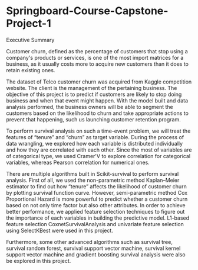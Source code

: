 # Springboard-Course-Capstone-Project-1
Executive Summary

Customer churn, defined as the percentage of customers that stop using a company's products or services, is one of the most import matrices for a business, as it usually costs more to acquire new customers than it does to retain existing ones.

The dataset of Telco customer churn was acquired from Kaggle competition website. The client is the management of the pertaining business. The objective of this project is to predict if customers are likely to stop doing business and when that event might happen.  With the model built and data analysis performed, the business owners will be able to segment the customers based on the likelihood to churn and take appropriate actions to prevent that happening, such us launching customer retention program. 

To perform survival analysis on such a time-event problem, we will treat the features of “tenure” and “churn” as target variable. During the process of data wrangling, we explored how each variable is distributed individually and how they are correlated with each other. Since the most of variables are of categorical type, we used Cramer'V to explore correlation for categorical variables, whereas Pearson correlation for numerical ones. 

There are multiple algorithms built in Scikit-survival to perform survival analysis. First of all, we used the non-parametric method Kaplan–Meier estimator to find out how “tenure” affects the likelihood of customer churn by plotting survival function curve.  However, semi-parametric method Cox Proportional Hazard is more powerful to predict whether a customer churn based on not only time factor but also other attributes. In order to achieve better performance, we applied feature selection techniques to figure out the importance of each variables in building the predictive model.  L1-based feature selection CoxnetSurvivalAnalysis and univariate feature selection using SelectKBest were used in this project. 

Furthermore, some other advanced algorithms such as survival tree, survival random forest, survival support vector machine, survival kernel support vector machine and gradient boosting survival analysis were also be explored in this project.
